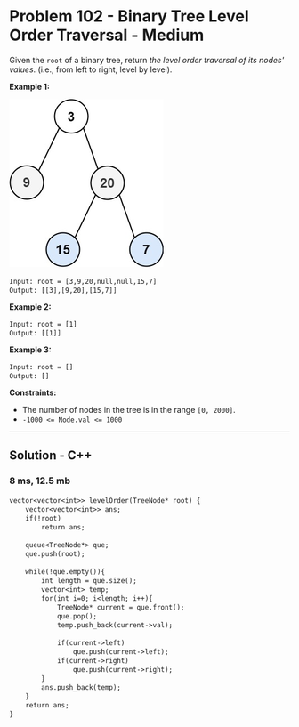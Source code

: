 # Problem 102 - Binary Tree Level Order Traversal - Medium
Given the `root` of a binary tree, return *the level order traversal of its nodes' values*. (i.e., from left to right, level by level).

 

**Example 1:**

![Example1](102e1.jpg)

```
Input: root = [3,9,20,null,null,15,7]
Output: [[3],[9,20],[15,7]]
```

**Example 2:**
```
Input: root = [1]
Output: [[1]]
```
**Example 3:**
```
Input: root = []
Output: []
```

**Constraints:**

- The number of nodes in the tree is in the range `[0, 2000]`.
- `-1000 <= Node.val <= 1000`

---
## Solution - C++

### 8 ms, 12.5 mb
```
vector<vector<int>> levelOrder(TreeNode* root) {
    vector<vector<int>> ans;
    if(!root)
        return ans;
    
    queue<TreeNode*> que;
    que.push(root);

    while(!que.empty()){
        int length = que.size();
        vector<int> temp;
        for(int i=0; i<length; i++){
            TreeNode* current = que.front();
            que.pop();
            temp.push_back(current->val);
            
            if(current->left)
                que.push(current->left);
            if(current->right)
                que.push(current->right);
        }
        ans.push_back(temp);
    }
    return ans;
}
```